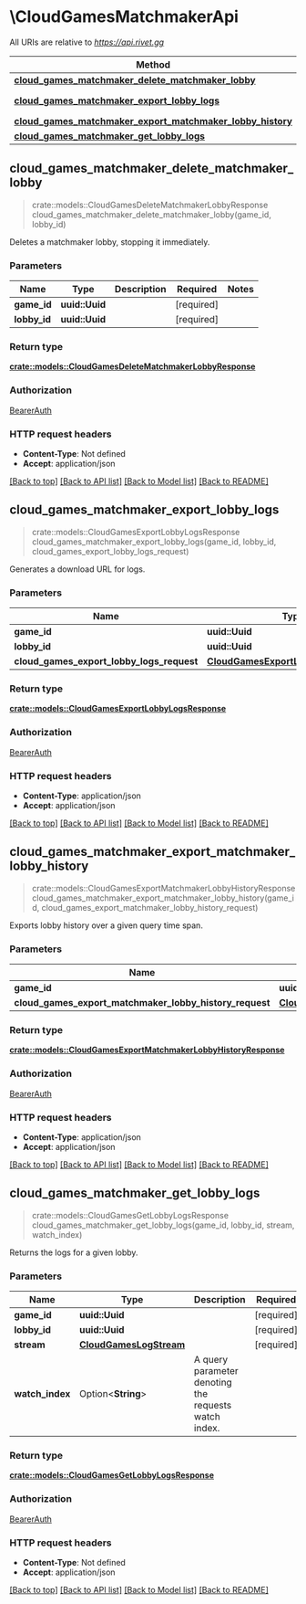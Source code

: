 # \CloudGamesMatchmakerApi

All URIs are relative to *https://api.rivet.gg*

Method | HTTP request | Description
------------- | ------------- | -------------
[**cloud_games_matchmaker_delete_matchmaker_lobby**](CloudGamesMatchmakerApi.md#cloud_games_matchmaker_delete_matchmaker_lobby) | **DELETE** /cloud/games/{game_id}/matchmaker/lobbies/{lobby_id} | 
[**cloud_games_matchmaker_export_lobby_logs**](CloudGamesMatchmakerApi.md#cloud_games_matchmaker_export_lobby_logs) | **POST** /cloud/games/{game_id}/matchmaker/lobbies/{lobby_id}/logs/export | 
[**cloud_games_matchmaker_export_matchmaker_lobby_history**](CloudGamesMatchmakerApi.md#cloud_games_matchmaker_export_matchmaker_lobby_history) | **POST** /cloud/games/{game_id}/matchmaker/lobbies/export-history | 
[**cloud_games_matchmaker_get_lobby_logs**](CloudGamesMatchmakerApi.md#cloud_games_matchmaker_get_lobby_logs) | **GET** /cloud/games/{game_id}/matchmaker/lobbies/{lobby_id}/logs | 



## cloud_games_matchmaker_delete_matchmaker_lobby

> crate::models::CloudGamesDeleteMatchmakerLobbyResponse cloud_games_matchmaker_delete_matchmaker_lobby(game_id, lobby_id)


Deletes a matchmaker lobby, stopping it immediately.

### Parameters


Name | Type | Description  | Required | Notes
------------- | ------------- | ------------- | ------------- | -------------
**game_id** | **uuid::Uuid** |  | [required] |
**lobby_id** | **uuid::Uuid** |  | [required] |

### Return type

[**crate::models::CloudGamesDeleteMatchmakerLobbyResponse**](CloudGamesDeleteMatchmakerLobbyResponse.md)

### Authorization

[BearerAuth](../README.md#BearerAuth)

### HTTP request headers

- **Content-Type**: Not defined
- **Accept**: application/json

[[Back to top]](#) [[Back to API list]](../README.md#documentation-for-api-endpoints) [[Back to Model list]](../README.md#documentation-for-models) [[Back to README]](../README.md)


## cloud_games_matchmaker_export_lobby_logs

> crate::models::CloudGamesExportLobbyLogsResponse cloud_games_matchmaker_export_lobby_logs(game_id, lobby_id, cloud_games_export_lobby_logs_request)


Generates a download URL for logs.

### Parameters


Name | Type | Description  | Required | Notes
------------- | ------------- | ------------- | ------------- | -------------
**game_id** | **uuid::Uuid** |  | [required] |
**lobby_id** | **uuid::Uuid** |  | [required] |
**cloud_games_export_lobby_logs_request** | [**CloudGamesExportLobbyLogsRequest**](CloudGamesExportLobbyLogsRequest.md) |  | [required] |

### Return type

[**crate::models::CloudGamesExportLobbyLogsResponse**](CloudGamesExportLobbyLogsResponse.md)

### Authorization

[BearerAuth](../README.md#BearerAuth)

### HTTP request headers

- **Content-Type**: application/json
- **Accept**: application/json

[[Back to top]](#) [[Back to API list]](../README.md#documentation-for-api-endpoints) [[Back to Model list]](../README.md#documentation-for-models) [[Back to README]](../README.md)


## cloud_games_matchmaker_export_matchmaker_lobby_history

> crate::models::CloudGamesExportMatchmakerLobbyHistoryResponse cloud_games_matchmaker_export_matchmaker_lobby_history(game_id, cloud_games_export_matchmaker_lobby_history_request)


Exports lobby history over a given query time span.

### Parameters


Name | Type | Description  | Required | Notes
------------- | ------------- | ------------- | ------------- | -------------
**game_id** | **uuid::Uuid** |  | [required] |
**cloud_games_export_matchmaker_lobby_history_request** | [**CloudGamesExportMatchmakerLobbyHistoryRequest**](CloudGamesExportMatchmakerLobbyHistoryRequest.md) |  | [required] |

### Return type

[**crate::models::CloudGamesExportMatchmakerLobbyHistoryResponse**](CloudGamesExportMatchmakerLobbyHistoryResponse.md)

### Authorization

[BearerAuth](../README.md#BearerAuth)

### HTTP request headers

- **Content-Type**: application/json
- **Accept**: application/json

[[Back to top]](#) [[Back to API list]](../README.md#documentation-for-api-endpoints) [[Back to Model list]](../README.md#documentation-for-models) [[Back to README]](../README.md)


## cloud_games_matchmaker_get_lobby_logs

> crate::models::CloudGamesGetLobbyLogsResponse cloud_games_matchmaker_get_lobby_logs(game_id, lobby_id, stream, watch_index)


Returns the logs for a given lobby.

### Parameters


Name | Type | Description  | Required | Notes
------------- | ------------- | ------------- | ------------- | -------------
**game_id** | **uuid::Uuid** |  | [required] |
**lobby_id** | **uuid::Uuid** |  | [required] |
**stream** | [**CloudGamesLogStream**](.md) |  | [required] |
**watch_index** | Option<**String**> | A query parameter denoting the requests watch index. |  |

### Return type

[**crate::models::CloudGamesGetLobbyLogsResponse**](CloudGamesGetLobbyLogsResponse.md)

### Authorization

[BearerAuth](../README.md#BearerAuth)

### HTTP request headers

- **Content-Type**: Not defined
- **Accept**: application/json

[[Back to top]](#) [[Back to API list]](../README.md#documentation-for-api-endpoints) [[Back to Model list]](../README.md#documentation-for-models) [[Back to README]](../README.md)

